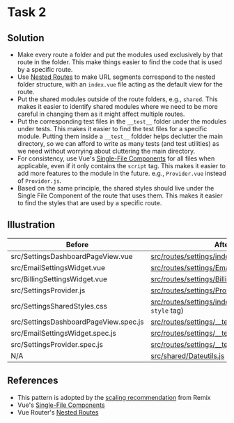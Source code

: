 # Task 2

## Solution

- Make every route a folder and put the modules used exclusively by that route
  in the folder. This make things easier to find the code that is used by a
  specific route.
- Use
  [Nested Routes](https://router.vuejs.org/guide/essentials/nested-routes.html)
  to make URL segments correspond to the nested folder structure, with an
  `index.vue` file acting as the default view for the route.
- Put the shared modules outside of the route folders, e.g., `shared`. This
  makes it easier to identify shared modules where we need to be more careful in
  changing them as it might affect multiple routes.
- Put the corresponding test files in the `__test__` folder under the modules
  under tests. This makes it easier to find the test files for a specific
  module. Putting them inside a `__test__` foldder helps declutter the main
  directory, so we can afford to write as many tests (and test utilities) as we
  need without worrying about cluttering the main directory.
- For consistency, use Vue's
  [Single-File Components](https://vuejs.org/guide/scaling-up/sfc.html#single-file-components)
  for all files when applicable, even if it only contains the `script` tag. This
  makes it easier to add more features to the module in the future. e.g.,
  `Provider.vue` instead of `Provider.js`.
- Based on the same principle, the shared styles should live under the Single
  File Component of the route that uses them. This makes it easier to find the
  styles that are used by a specific route.

## Illustration

| Before                                | After                                                                                                  |
| ------------------------------------- | ------------------------------------------------------------------------------------------------------ |
| src/SettingsDashboardPageView.vue     | [src/routes/settings/index.vue](./src/routes/settings/index.vue)                                       |
| src/EmailSettingsWidget.vue           | [src/routes/settings/Email.vue](./src/routes/settings/Email.vue)                                       |
| src/BillingSettingsWidget.vue         | [src/routes/settings/Billing.vue](./src/routes/settings/Billing.vue)                                   |
| src/SettingsProvider.js               | [src/routes/settings/Provider.vue](./src/routes/settings/Provider.vue)                                 |
| src/SettingsSharedStyles.css          | [src/routes/settings/index.vue](./src/routes/settings/index.vue) (under the `style` tag)               |
| src/SettingsDashboardPageView.spec.js | [src/routes/settings/\_\_tests\_\_/index.test.js](./src/routes/settings/__tests__/index.test.js)       |
| src/EmailSettingsWidget.spec.js       | [src/routes/settings/\_\_tests\_\_/Email.test.js](./src/routes/settings/__tests__/Email.test.js)       |
| src/SettingsProvider.spec.js          | [src/routes/settings/\_\_tests\_\_/Provider.test.js](./src/routes/settings/__tests__/Provider.test.js) |
| N/A                                   | [src/shared/Dateutils.js](./src/shared/DateUtils.js)                                                   |

## References

- This pattern is adopted by the
  [scaling recommendation](https://remix.run/docs/en/main/file-conventions/routes#scaling)
  from Remix
- Vue's
  [Single-File Components](https://vuejs.org/guide/scaling-up/sfc.html#single-file-components)
- Vue Router's
  [Nested Routes](https://router.vuejs.org/guide/essentials/nested-routes.html)
